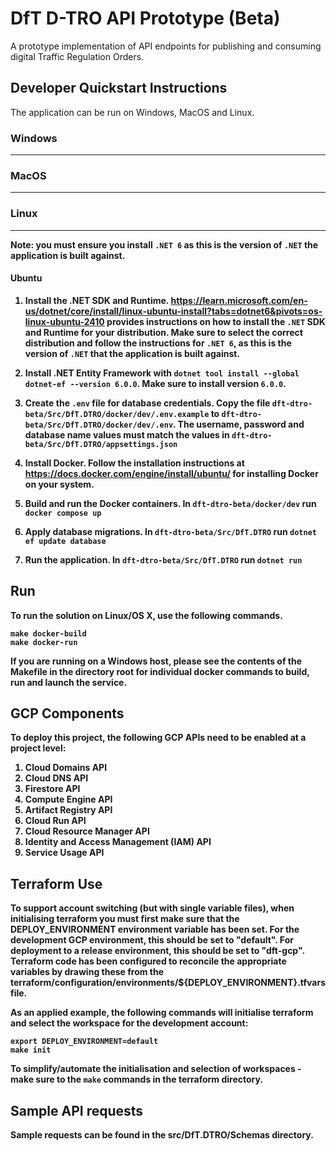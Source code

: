 # DfT D-TRO API Prototype (Beta)

A prototype implementation of API endpoints for publishing and consuming digital Traffic Regulation Orders.

## Developer Quickstart Instructions

The application can be run on Windows, MacOS and Linux.

### Windows
---

### MacOS
---

### Linux
---

<b>Note: you must ensure you install `.NET 6` as this is the version of `.NET` the application is built against.

#### Ubuntu

1. Install the .NET SDK and Runtime. https://learn.microsoft.com/en-us/dotnet/core/install/linux-ubuntu-install?tabs=dotnet6&pivots=os-linux-ubuntu-2410 provides instructions on how to install the `.NET` SDK and Runtime for your distribution. Make sure to select the correct distribution and follow the instructions for `.NET 6`, as this is the version of `.NET` that the application is built against.

2. Install .NET Entity Framework with `dotnet tool install --global dotnet-ef --version 6.0.0`. Make sure to install version `6.0.0`.

3. Create the `.env` file for database credentials. Copy the file `dft-dtro-beta/Src/DfT.DTRO/docker/dev/.env.example` to `dft-dtro-beta/Src/DfT.DTRO/docker/dev/.env`. The username, password and database name values must match the values in `dft-dtro-beta/Src/DfT.DTRO/appsettings.json`

4. Install Docker. Follow the installation instructions at https://docs.docker.com/engine/install/ubuntu/ for installing Docker on your system.

5. Build and run the Docker containers. In `dft-dtro-beta/docker/dev` run `docker compose up`

6. Apply database migrations. In `dft-dtro-beta/Src/DfT.DTRO` run `dotnet ef update database`

7. Run the application. In `dft-dtro-beta/Src/DfT.DTRO` run `dotnet run`


## Run

To run the solution on Linux/OS X, use the following commands.
```
make docker-build
make docker-run
```

If you are running on a Windows host, please see the contents of the Makefile in the directory root for individual docker commands to build, run and launch the service.

## GCP Components

To deploy this project, the following GCP APIs need to be enabled at a project level:

1. Cloud Domains API
1. Cloud DNS API
1. Firestore API
1. Compute Engine API
1. Artifact Registry API
1. Cloud Run API
1. Cloud Resource Manager API
1. Identity and Access Management (IAM) API
1. Service Usage API

## Terraform Use

To support account switching (but with single variable files), when initialising terraform you must first make sure that the DEPLOY_ENVIRONMENT environment variable has been set. For the development GCP environment, this should be set to "default". For deployment to a release environment, this should be set to "dft-gcp". Terraform code has been configured to reconcile the appropriate variables by drawing these from the terraform/configuration/environments/${DEPLOY_ENVIRONMENT}.tfvars file.

As an applied example, the following commands will initialise terraform and select the workspace for the development account:

```
export DEPLOY_ENVIRONMENT=default
make init
```

To simplify/automate the initialisation and selection of workspaces - make sure to the `make` commands in the terraform directory.

## Sample API requests

Sample requests can be found in the src/DfT.DTRO/Schemas directory.
